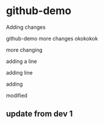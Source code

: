 # github-demo

Adding changes

github-demo
more changes
okokokok

more changing 

adding a line


adding line

adding


modified 

## update from dev 1 

